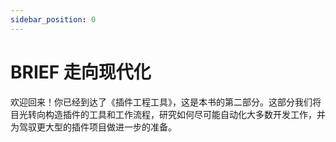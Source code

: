 ```yaml
---
sidebar_position: 0
---
```


# BRIEF 走向现代化

欢迎回来！你已经到达了《插件工程工具》，这是本书的第二部分。这部分我们将目光转向构造插件的工具和工作流程，研究如何尽可能自动化大多数开发工作，并为驾驭更大型的插件项目做进一步的准备。
